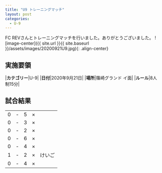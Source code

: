 ```yaml
---
title: "U9 トレーニングマッチ"
layout: post
categories:
  - U-9
---
```


FC REVさんとトレーニングマッチを行いました。ありがとうございました。
![image-center]({{ site.url }}{{ site.baseurl }}/assets/images/20200921U9.jpg){: .align-center}

## 実施要領

|**カテゴリー**|U-9|
|**日付**|2020年9月21日|
|**場所**|篠崎グランド イ面|
|**ルール**|8人制15分|

## 試合結果

|    |   |    |         |    |
|:--:|:-:|:--:|:--:|:--------|
|    0| - |   5|×||
|    0| - |   3|×||
|    0| - |   2|×||
|    0| - |   6|×||
|    0| - |   4|×||
|    1| - |   2|×|けいご|
|    0| - |   4|×||

